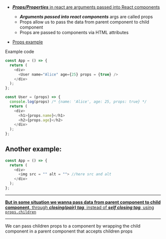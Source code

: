- [**_Props/Properties_** in react are arguments passed into React components](https://youtu.be/M9O5AjEFzKw?si=ZWfz6_WmwFqcr4Io&t=3771)

  - **_Arguments passed into react components_** args are called props
  - Props allow us to pass the data from parent component to child component
  - Props are passed to components via HTML attributes

- [Props example](https://youtu.be/M9O5AjEFzKw?si=NSWp5xjLLRRKyjXd&t=3787)

Example code

```js
const App = () => {
  return (
    <div>
      <User name="Alice" age={25} props = {true} />
    </div>
  );
};

const User = (props) => {
  console.log(props) /* {name: 'Alice', age: 25, props: true} */
  return (
    <div>
      <h1>{props.name}</h1>
      <h2>{props.age}</h2>
    </div>
  );
};
```
 
## Another example:
```js
const App = () => {
  return (
    <div>
      <img src = "" alt = ""> //here src and alt 
    </div>
  );
};
```

----

[**But in some situation we wanna pass data from parent component to child component,** through ***closing(pair) tag***, instead of ***self closing tag***, using `props.children`](https://youtu.be/M9O5AjEFzKw?si=9h19In3dwQk2zAFG&t=4447)


-----

We can pass children props to a component by wrapping the child component in a parent component that accepts children props
